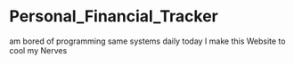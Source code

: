 # Personal_Financial_Tracker
am bored of programming same systems daily today I make this Website to cool my Nerves
